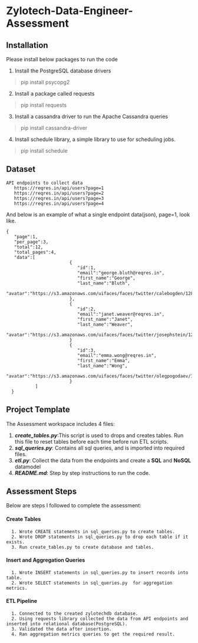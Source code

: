 # Zylotech-Data-Engineer-Assessment

## Installation
Please install below packages to run the code
1. Install the PostgreSQL database drivers
> pip install psycopg2
2. Install a package called requests
> pip install requests
3. Install a cassandra  driver to run the Apache Cassandra queries
> pip install cassandra-driver
4. Install schedule library, a simple library to use for scheduling jobs.
> pip install schedule


## Dataset
```
API endpoints to collect data
   https://reqres.in/api/users?page=1
   https://reqres.in/api/users?page=2
   https://reqres.in/api/users?page=3
   https://reqres.in/api/users?page=4
```
And below is an example of what a single endpoint data(json), page=1, look like. 
```
{
   "page":1,
   "per_page":3,
   "total":12,
   "total_pages":4,
   "data":[
                        {
                           "id":1,
                           "email":"george.bluth@reqres.in",
                           "first_name":"George",
                           "last_name":"Bluth",
                           "avatar":"https://s3.amazonaws.com/uifaces/faces/twitter/calebogden/128.jpg"
                        },
                        {
                           "id":2,
                           "email":"janet.weaver@reqres.in",
                           "first_name":"Janet",
                           "last_name":"Weaver",
                           "avatar":"https://s3.amazonaws.com/uifaces/faces/twitter/josephstein/128.jpg"
                        }
                        {
                           "id":3,
                           "email":"emma.wong@reqres.in",
                           "first_name":"Emma",
                           "last_name":"Wong",
                           "avatar":"https://s3.amazonaws.com/uifaces/faces/twitter/olegpogodaev/128.jpg"
                        }
           ]
  }
```

## Project Template
The Assessment workspace includes 4 files:
1. ***create_tables.py***:This script is used to drops and creates tables. Run this file to reset tables before each time before run ETL scripts.
2. ***sql_queries.py***: Contains all sql queries, and is imported into required files.
3. ***etl.py***: Collect the data from the endpoints and create a **SQL** and **NoSQL** datamodel
4. ***README.md***: Step by step instructions to run the code.

## Assessment Steps
Below are steps I  followed to complete the assessment:
   #### Create Tables
      1. Wrote CREATE statements in sql_queries.py to create tables.
      2. Wrote DROP statements in sql_queries.py to drop each table if it exists.
      3. Run create_tables.py to create database and tables.
   #### Insert and Aggregation Queries
      1. Wrote INSERT statements in sql_queries.py to insert records into table.
      2. Wrote SELECT statements in sql_queries.py  for aggregation metrics.
   #### ETL Pipeline
      1. Connected to the created zylotechdb database.
      2. Using requests library collected the data from API endpoints and inserted into relational database(PostgreSQL).
      3. Validated the data after insertion.
      4. Ran aggregation metrics queries to get the required result.
      
